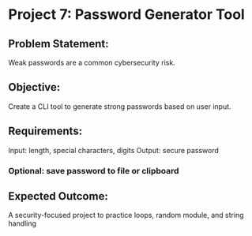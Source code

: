 # Project 7: Password Generator Tool
## Problem Statement:
Weak passwords are a common cybersecurity risk.
## Objective:
Create a CLI tool to generate strong passwords based on user
input.
## Requirements:
Input: length, special characters, digits
Output: secure password
### Optional: save password to file or clipboard
## Expected Outcome:
A security-focused project to practice loops, random module, and
string handling